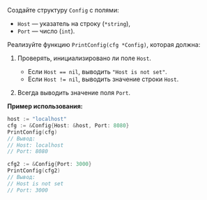 Создайте структуру `Config` с полями:

- `Host` — указатель на строку (`*string`),
- `Port` — число (`int`).

Реализуйте функцию `PrintConfig(cfg *Config)`, которая должна:

1. Проверять, инициализировано ли поле `Host`.  
   - Если `Host == nil`, выводить `"Host is not set"`.
   - Если `Host != nil`, выводить значение строки `Host`.

2. Всегда выводить значение поля `Port`.

**Пример использования:**

```go
host := "localhost"
cfg := &Config{Host: &host, Port: 8080}
PrintConfig(cfg)
// Вывод:
// Host: localhost
// Port: 8080

cfg2 := &Config{Port: 3000}
PrintConfig(cfg2)
// Вывод:
// Host is not set
// Port: 3000
```
